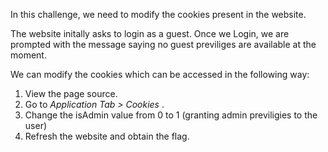 In this challenge, we need to modify the cookies present in the website.

The website initally asks to login as a guest.
Once we Login, we are prompted with the message saying no guest previliges are available at the moment.

We can modify the cookies which can be accessed in the following way:
1) View the page source.
2) Go to *Application Tab > Cookies* .
3) Change the isAdmin value from 0 to 1 (granting admin previligies to the user)
4) Refresh the website and obtain the flag.
